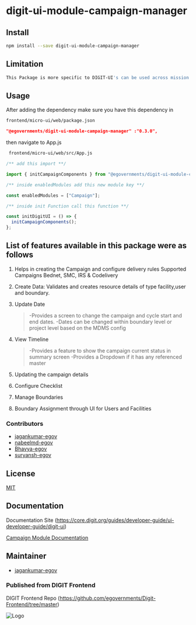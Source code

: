 # digit-ui-module-campaign-manager

## Install

```bash
npm install --save digit-ui-module-campaign-manager
```

## Limitation

```bash
This Package is more specific to DIGIT-UI's can be used across mission's
```

## Usage

After adding the dependency make sure you have this dependency in

```bash
frontend/micro-ui/web/package.json
```

```json
"@egovernments/digit-ui-module-campaign-manager" :"0.3.0",
```

then navigate to App.js

```bash
 frontend/micro-ui/web/src/App.js
```

```jsx
/** add this import **/

import { initCampaignComponents } from "@egovernments/digit-ui-module-campaign-manager"

/** inside enabledModules add this new module key **/

const enabledModules = ["Campaign"];

/** inside init Function call this function **/

const initDigitUI = () => {
  initCampaignComponents();
};

```

## List of features available in this package were as follows

1. Helps in creating the Campaign and configure delivery rules 
    Supported Campaigns Bednet, SMC, IRS & Codelivery

2. Create Data: Validates and creates resource details of type facility,user and boundary.

3. Update Date
    > -Provides a screen to change the campaign and cycle start and end dates.
    > -Dates can be changed within boundary level or project level based on the MDMS config 


4. View Timeline
    > -Provides a feature to show the campaign current status in summary screen
    > -Provides a Dropdown if it has any referenced master 

5. Updating the campaign details

6. Configure Checklist

7. Manage Boundaries

8. Boundary Assignment through UI for Users and Facilities



### Contributors

- [jagankumar-egov](https://github.com/jagankumar-egov) 
- [nabeelmd-egov](https://github.com/nabeelmd-egov)
- [Bhavya-egov](https://github.com/Bhavya-egov)
- [suryansh-egov](https://github.com/suryansh-egov)

## License

[MIT](https://choosealicense.com/licenses/mit/)

## Documentation

Documentation Site (https://core.digit.org/guides/developer-guide/ui-developer-guide/digit-ui)

[Campaign Module Documentation](https://docs.digit.org/health/0.3/setup/configuration)

## Maintainer

- [jagankumar-egov](https://www.github.com/jagankumar-egov)


### Published from DIGIT Frontend 
DIGIT Frontend Repo (https://github.com/egovernments/Digit-Frontend/tree/master)


![Logo](https://s3.ap-south-1.amazonaws.com/works-dev-asset/mseva-white-logo.png)

